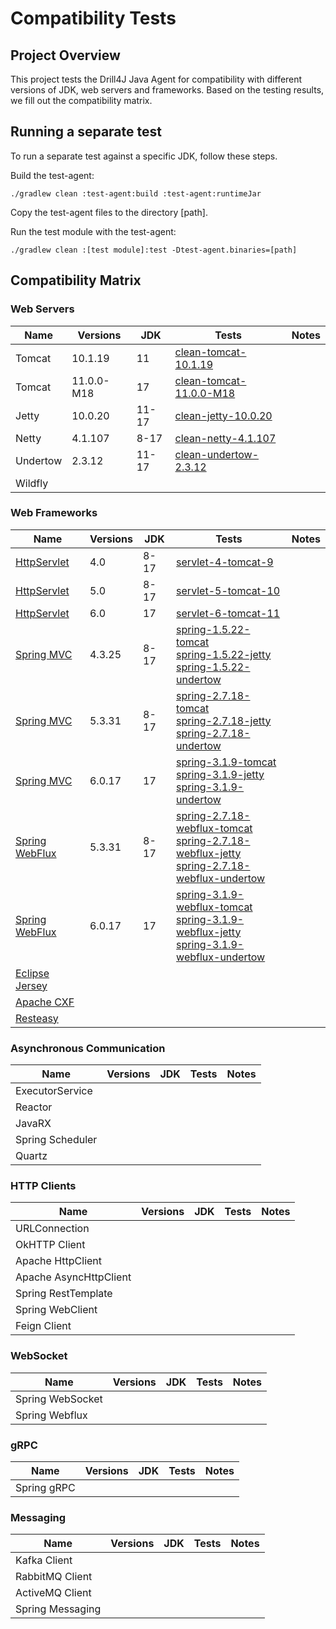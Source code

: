 # Compatibility Tests

## Project Overview

This project tests the Drill4J Java Agent for compatibility with different versions of JDK, web servers and frameworks.
Based on the testing results, we fill out the compatibility matrix.

## Running a separate test
To run a separate test against a specific JDK, follow these steps.

Build the test-agent:
```
./gradlew clean :test-agent:build :test-agent:runtimeJar
```

Copy the test-agent files to the directory [path].

Run the test module with the test-agent:
```
./gradlew clean :[test module]:test -Dtest-agent.binaries=[path]
```


## Compatibility Matrix

### Web Servers

| Name     | Versions   | JDK   | Tests                                                | Notes |
|----------|------------|-------|------------------------------------------------------|-------|
| Tomcat   | 10.1.19    | 11    | [clean-tomcat-10.1.19](./clean-tomcat-10.1.19)       |       |
| Tomcat   | 11.0.0-M18 | 17    | [clean-tomcat-11.0.0-M18](./clean-tomcat-11.0.0-M18) |       |
| Jetty    | 10.0.20    | 11-17 | [clean-jetty-10.0.20](./clean-jetty-10.0.20)         |       |
| Netty    | 4.1.107    | 8-17  | [clean-netty-4.1.107](./clean-netty-4.1.107)         |       |
| Undertow | 2.3.12     | 11-17 | [clean-undertow-2.3.12](./clean-undertow-2.3.12)     |       |
| Wildfly  |            |       |                                                      |       |

### Web Frameworks

| Name                                                                                 | Versions | JDK  | Tests                                                                                                                                                                                                  | Notes |
|--------------------------------------------------------------------------------------|----------|------|--------------------------------------------------------------------------------------------------------------------------------------------------------------------------------------------------------|-------|
| [HttpServlet](https://jakarta.ee/specifications/servlet/)                            | 4.0      | 8-17 | [servlet-4-tomcat-9](./servlet-4-tomcat-9)                                                                                                                                                             |       |
| [HttpServlet](https://jakarta.ee/specifications/servlet/)                            | 5.0      | 8-17 | [servlet-5-tomcat-10](./servlet-5-tomcat-10)                                                                                                                                                           |       |
| [HttpServlet](https://jakarta.ee/specifications/servlet/)                            | 6.0      | 17   | [servlet-6-tomcat-11](./servlet-6-tomcat-11)                                                                                                                                                           |       |
| [Spring MVC](https://docs.spring.io/spring-framework/reference/web/webmvc.html)      | 4.3.25   | 8-17 | [spring-1.5.22-tomcat](./spring-1.5.22-tomcat)<br/>[spring-1.5.22-jetty](./spring-1.5.22-jetty)<br/>[spring-1.5.22-undertow](./spring-1.5.22-undertow)                                                 |       |
| [Spring MVC](https://docs.spring.io/spring-framework/reference/web/webmvc.html)      | 5.3.31   | 8-17 | [spring-2.7.18-tomcat](./spring-2.7.18-tomcat)<br/>[spring-2.7.18-jetty](./spring-2.7.18-jetty)<br/>[spring-2.7.18-undertow](./spring-2.7.18-undertow)                                                 |       |
| [Spring MVC](https://docs.spring.io/spring-framework/reference/web/webmvc.html)      | 6.0.17   | 17   | [spring-3.1.9-tomcat](./spring-3.1.9-tomcat)<br/>[spring-3.1.9-jetty](./spring-3.1.9-jetty)<br/>[spring-3.1.9-undertow](./spring-3.1.9-undertow)                                                       |       |
| [Spring WebFlux](https://docs.spring.io/spring-framework/reference/web/webflux.html) | 5.3.31   | 8-17 | [spring-2.7.18-webflux-tomcat](./spring-2.7.18-webflux-tomcat)<br/>[spring-2.7.18-webflux-jetty](./spring-2.7.18-webflux-jetty)<br/>[spring-2.7.18-webflux-undertow](./spring-2.7.18-webflux-undertow) |       |
| [Spring WebFlux](https://docs.spring.io/spring-framework/reference/web/webflux.html) | 6.0.17   | 17   | [spring-3.1.9-webflux-tomcat](./spring-3.1.9-webflux-tomcat)<br/>[spring-3.1.9-webflux-jetty](./spring-3.1.9-webflux-jetty)<br/>[spring-3.1.9-webflux-undertow](./spring-3.1.9-webflux-undertow)       |       |   
| [Eclipse Jersey](https://eclipse-ee4j.github.io/jersey/)                             |          |      |                                                                                                                                                                                                        |       |
| [Apache CXF](https://cxf.apache.org/)                                                |          |      |                                                                                                                                                                                                        |       |
| [Resteasy](https://resteasy.dev/)                                                    |          |      |                                                                                                                                                                                                        |       |

### Asynchronous Communication

| Name              | Versions | JDK | Tests | Notes |
|-------------------|----------|-----|-------|-------|
| ExecutorService   |          |     |       |       |
| Reactor           |          |     |       |       |
| JavaRX            |          |     |       |       |
| Spring Scheduler  |          |     |       |       |
| Quartz            |          |     |       |       |

### HTTP Clients

| Name                   | Versions | JDK | Tests | Notes |
|------------------------|----------|-----|-------|-------|
| URLConnection          |          |     |       |       |
| OkHTTP Client          |          |     |       |       |
| Apache HttpClient      |          |     |       |       |
| Apache AsyncHttpClient |          |     |       |       |
| Spring RestTemplate    |          |     |       |       |
| Spring WebClient       |          |     |       |       |
| Feign Client           |          |     |       |       |

### WebSocket

| Name             | Versions | JDK | Tests | Notes |
|------------------|----------|-----|-------|-------|
| Spring WebSocket |          |     |       |       |
| Spring Webflux   |          |     |       |       |

### gRPC

| Name             | Versions | JDK | Tests | Notes |
|------------------|----------|-----|-------|-------|
| Spring gRPC      |          |     |       |       |

### Messaging

| Name             | Versions | JDK | Tests | Notes |
|------------------|----------|-----|-------|-------|
| Kafka Client     |          |     |       |       |
| RabbitMQ Client  |          |     |       |       |
| ActiveMQ Client  |          |     |       |       |
| Spring Messaging |          |     |       |       |
